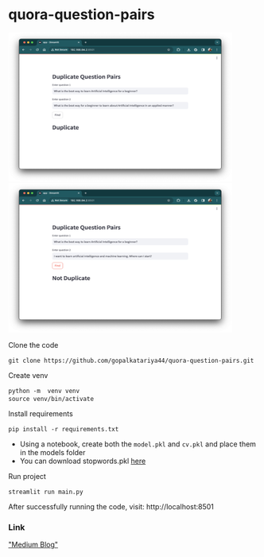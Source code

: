 # quora-question-pairs

<img src="./ss/2.png" height=300 width=450>
<img src="./ss/1.png" height=300 width=450>

Clone the code
```
git clone https://github.com/gopalkatariya44/quora-question-pairs.git
```

Create venv
```
python -m  venv venv
source venv/bin/activate
```

Install requirements
```
pip install -r requirements.txt
```
- Using a notebook, create both the `model.pkl` and `cv.pkl` and place them in the models folder
- You can download stopwords.pkl [here](https://github.com/rasbt/python-machine-learning-book/blob/master/code/ch09/movieclassifier/pkl_objects/stopwords.pkl)


Run project
```
streamlit run main.py
```

After successfully running the code, visit: http://localhost:8501

### Link
["Medium Blog"](https://gopalkatariya.medium.com/navigating-quora-question-pairs-a-step-by-step-guide-to-solving-the-problem-e05e07046d78)

